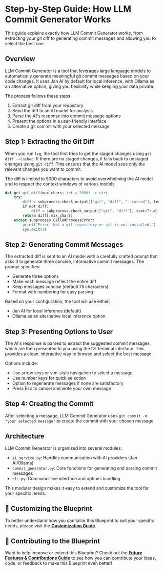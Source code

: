 # **Step-by-Step Guide: How LLM Commit Generator Works**

This guide explains exactly how LLM Commit Generator works, from extracting your git diff to generating commit messages and allowing you to select the best one.

## **Overview**

LLM Commit Generator is a tool that leverages large language models to automatically generate meaningful git commit messages based on your code changes. It uses Jan AI by default for local inference, with Ollama as an alternative option, giving you flexibility while keeping your data private.

The process follows these steps:

1. Extract git diff from your repository
2. Send the diff to an AI model for analysis
3. Parse the AI's response into commit message options
4. Present the options in a user-friendly interface
5. Create a git commit with your selected message

## **Step 1: Extracting the Git Diff**

When you run `lcg`, the tool first tries to get the staged changes using `git diff --cached`. If there are no staged changes, it falls back to unstaged changes using `git diff`. This ensures that the AI model sees only the relevant changes you want to commit.

The diff is limited to 5000 characters to avoid overwhelming the AI model and to respect the context windows of various models.

```python
def get_git_diff(max_chars: int = 5000) -> str:
    try:
        diff = subprocess.check_output(["git", "diff", "--cached"], text=True)
        if not diff:
            diff = subprocess.check_output(["git", "diff"], text=True)
        return diff[:max_chars]
    except subprocess.CalledProcessError:
        print("Error: Not a git repository or git is not installed.")
        sys.exit(1)
```

## **Step 2: Generating Commit Messages**

The extracted diff is sent to an AI model with a carefully crafted prompt that asks it to generate three concise, informative commit messages. The prompt specifies:

- Generate three options
- Make each message reflect the entire diff
- Keep messages concise (default 75 characters)
- Format with numbering for easy parsing

Based on your configuration, the tool will use either:

- Jan AI for local inference (default)
- Ollama as an alternative local inference option

## **Step 3: Presenting Options to User**

The AI's response is parsed to extract the suggested commit messages, which are then presented to you using the fzf terminal interface. This provides a clean, interactive way to browse and select the best message.

Options include:

- Use arrow keys or vim-style navigation to select a message
- Use number keys for quick selection
- Option to regenerate messages if none are satisfactory
- Press Esc to cancel and write your own message

## **Step 4: Creating the Commit**

After selecting a message, LLM Commit Generator uses `git commit -m "your selected message"` to create the commit with your chosen message.

## **Architecture**

LLM Commit Generator is organized into several modules:

- `ai_service.py`: Handles communication with AI providers (Jan AI/Ollama)
- `commit_generator.py`: Core functions for generating and parsing commit messages
- `cli.py`: Command-line interface and options handling

This modular design makes it easy to extend and customize the tool for your specific needs.

## 🎨 **Customizing the Blueprint**

To better understand how you can tailor this Blueprint to suit your specific needs, please visit the **[Customization Guide](customization.md)**.

## 🤝 **Contributing to the Blueprint**

Want to help improve or extend this Blueprint? Check out the **[Future Features & Contributions Guide](future-features-contributions.md)** to see how you can contribute your ideas, code, or feedback to make this Blueprint even better!

